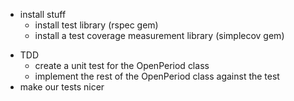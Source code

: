 * install stuff
	* install test library (rspec gem)
	* install a test coverage measurement library (simplecov gem)

- TDD
	- create a unit test for the OpenPeriod class
	- implement the rest of the OpenPeriod class against the test
- make our tests nicer
